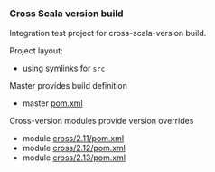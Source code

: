 
### Cross Scala version build

Integration test project for cross-scala-version build.

Project layout:
* using symlinks for `src`

Master provides build definition
* master [pom.xml](pom.xml) 

Cross-version modules provide version overrides
* module [cross/2.11/pom.xml](cross/2.11/pom.xml)
* module [cross/2.12/pom.xml](cross/2.12/pom.xml)
* module [cross/2.13/pom.xml](cross/2.13/pom.xml)  
